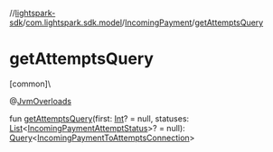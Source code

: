 //[lightspark-sdk](../../../index.md)/[com.lightspark.sdk.model](../index.md)/[IncomingPayment](index.md)/[getAttemptsQuery](get-attempts-query.md)

# getAttemptsQuery

[common]\

@[JvmOverloads](https://kotlinlang.org/api/latest/jvm/stdlib/kotlin.jvm/-jvm-overloads/index.html)

fun [getAttemptsQuery](get-attempts-query.md)(first: [Int](https://kotlinlang.org/api/latest/jvm/stdlib/kotlin/-int/index.html)? = null, statuses: [List](https://kotlinlang.org/api/latest/jvm/stdlib/kotlin.collections/-list/index.html)&lt;[IncomingPaymentAttemptStatus](../-incoming-payment-attempt-status/index.md)&gt;? = null): [Query](../../com.lightspark.sdk.requester/-query/index.md)&lt;[IncomingPaymentToAttemptsConnection](../-incoming-payment-to-attempts-connection/index.md)&gt;

